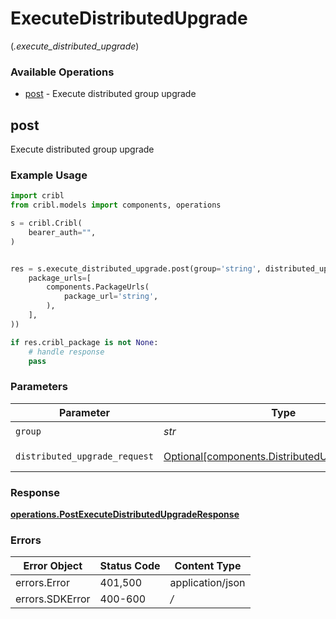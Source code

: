 # ExecuteDistributedUpgrade
(*.execute_distributed_upgrade*)

### Available Operations

* [post](#post) - Execute distributed group upgrade

## post

Execute distributed group upgrade

### Example Usage

```python
import cribl
from cribl.models import components, operations

s = cribl.Cribl(
    bearer_auth="",
)


res = s.execute_distributed_upgrade.post(group='string', distributed_upgrade_request=components.DistributedUpgradeRequest(
    package_urls=[
        components.PackageUrls(
            package_url='string',
        ),
    ],
))

if res.cribl_package is not None:
    # handle response
    pass
```

### Parameters

| Parameter                                                                                          | Type                                                                                               | Required                                                                                           | Description                                                                                        |
| -------------------------------------------------------------------------------------------------- | -------------------------------------------------------------------------------------------------- | -------------------------------------------------------------------------------------------------- | -------------------------------------------------------------------------------------------------- |
| `group`                                                                                            | *str*                                                                                              | :heavy_check_mark:                                                                                 | Group to upgrade                                                                                   |
| `distributed_upgrade_request`                                                                      | [Optional[components.DistributedUpgradeRequest]](../../models/shared/distributedupgraderequest.md) | :heavy_minus_sign:                                                                                 | distributedUpgrade object                                                                          |


### Response

**[operations.PostExecuteDistributedUpgradeResponse](../../models/operations/postexecutedistributedupgraderesponse.md)**
### Errors

| Error Object     | Status Code      | Content Type     |
| ---------------- | ---------------- | ---------------- |
| errors.Error     | 401,500          | application/json |
| errors.SDKError  | 400-600          | */*              |
